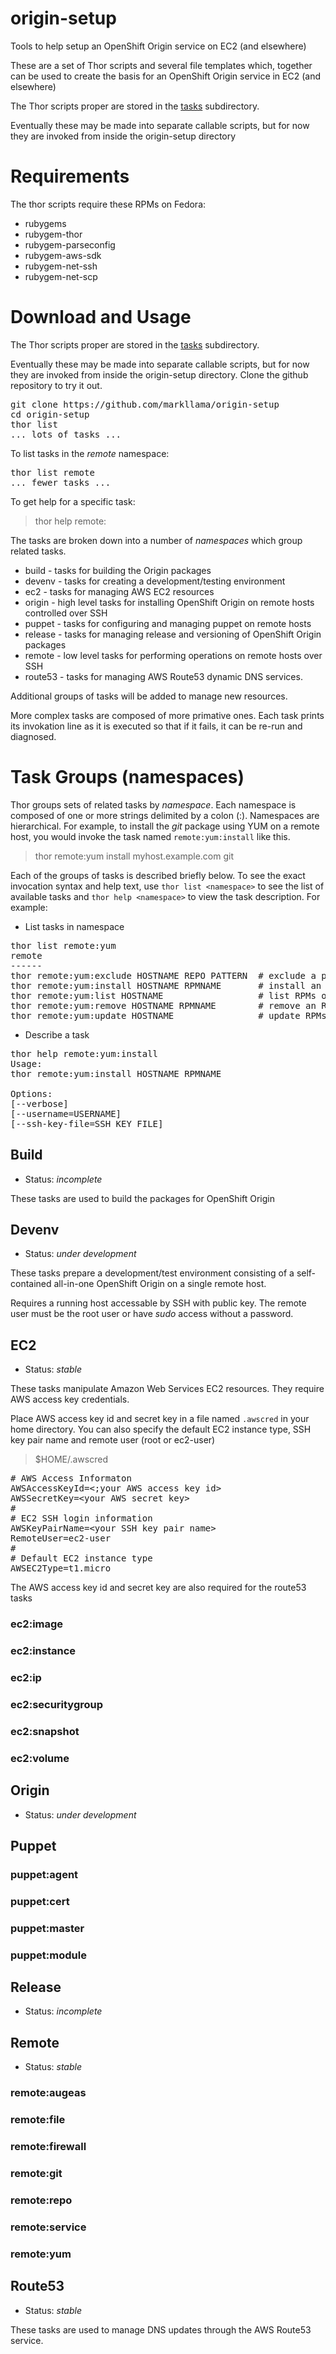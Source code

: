 # origin-setup

Tools to help setup an OpenShift Origin service on EC2 (and elsewhere)

These are a set of Thor scripts and several file templates which,
together can be used to create the basis for an OpenShift Origin
service in EC2 (and elsewhere)

The Thor scripts proper are stored in the [tasks](tasks) subdirectory.

Eventually these may be made into separate callable scripts, but for now they are invoked from
inside the origin-setup directory

# Requirements

The thor scripts require these RPMs on Fedora:

* rubygems
* rubygem-thor
* rubygem-parseconfig
* rubygem-aws-sdk
* rubygem-net-ssh
* rubygem-net-scp

# Download and Usage

The Thor scripts proper are stored in the [tasks](tasks) subdirectory.

Eventually these may be made into separate callable scripts, but for now they are invoked from
inside the origin-setup directory.  Clone the github repository to try it out.

<pre>
git clone https://github.com/markllama/origin-setup
cd origin-setup
thor list
... lots of tasks ...
</pre>

To list tasks in the _remote_ namespace:

<pre>
thor list remote
... fewer tasks ...
</pre>

To get help for a specific task:

> thor help remote:

The tasks are broken down into a number of _namespaces_ which group related tasks.

* build - tasks for building the Origin packages
* devenv - tasks for creating a development/testing environment
* ec2 - tasks for managing AWS EC2 resources
* origin - high level tasks for installing OpenShift Origin on remote hosts controlled over SSH
* puppet - tasks for configuring and managing puppet on remote hosts
* release - tasks for managing release and versioning of OpenShift Origin packages
* remote - low level tasks for performing operations on remote hosts over SSH
* route53 - tasks for managing AWS Route53 dynamic DNS services.

Additional groups of tasks will be added to manage new resources.

More complex tasks are composed of more primative ones. Each task prints its invokation line as
it is executed so that if it fails, it can be re-run and diagnosed.

# Task Groups (namespaces)

Thor groups sets of related tasks by _namespace_.  Each namespace is
composed of one or more strings delimited by a colon (:).  Namespaces
are hierarchical.  For example, to install the _git_ package using YUM on a
remote host, you would invoke the task named `remote:yum:install` like
this.

> thor remote:yum install myhost.example.com git

Each of the groups of tasks is described briefly below.  To see the
exact invocation syntax and help text, use `thor list <namespace>` to
see the list of available tasks and `thor help <namespace>` to view
the task description. For example: 

* List tasks in namespace

<pre>
thor list remote:yum
remote
------
thor remote:yum:exclude HOSTNAME REPO PATTERN  # exclude a package pattern fr...
thor remote:yum:install HOSTNAME RPMNAME       # install an RPM on the remote...
thor remote:yum:list HOSTNAME                  # list RPMs on the remote system
thor remote:yum:remove HOSTNAME RPMNAME        # remove an RPM on the remote ...
thor remote:yum:update HOSTNAME                # update RPMs on the remote sy...
</pre>

* Describe a task

<pre>
thor help remote:yum:install
Usage:
thor remote:yum:install HOSTNAME RPMNAME

Options:
[--verbose]                    
[--username=USERNAME]          
[--ssh-key-file=SSH_KEY_FILE]  
</pre>

## Build

* Status: *incomplete*

These tasks are used to build the packages for OpenShift Origin

## Devenv

* Status: *under development*

These tasks prepare a development/test environment consisting of a
self-contained all-in-one OpenShift Origin on a single remote host.

Requires a running host accessable by SSH with public key.  The remote
user must be the root user or have _sudo_ access without a password.

## EC2

* Status: *stable*

These tasks manipulate Amazon Web Services EC2 resources.  They
require AWS access key credentials.

Place AWS access key id and secret key in a file named `.awscred` in
your home directory.  You can also specify the default EC2 instance
type, SSH key pair name and remote user (root or ec2-user)

> $HOME/.awscred

<pre>
# AWS Access Informaton
AWSAccessKeyId=&lt;;your AWS access key id&gt;
AWSSecretKey=&lt;your AWS secret key&gt;
#
# EC2 SSH login information
AWSKeyPairName=&lt;your SSH key pair name&gt;
RemoteUser=ec2-user
#
# Default EC2 instance type
AWSEC2Type=t1.micro
</pre>

The AWS access key id and secret key are also required for the route53
tasks

### ec2:image

### ec2:instance

### ec2:ip

### ec2:securitygroup

### ec2:snapshot

### ec2:volume

## Origin

* Status: *under development*


## Puppet

### puppet:agent

### puppet:cert

### puppet:master

### puppet:module

## Release

* Status: *incomplete*

## Remote

* Status: *stable*

### remote:augeas

### remote:file

### remote:firewall

### remote:git

### remote:repo

### remote:service

### remote:yum

## Route53

* Status: *stable*

These tasks are used to manage DNS updates through the AWS Route53
service.

